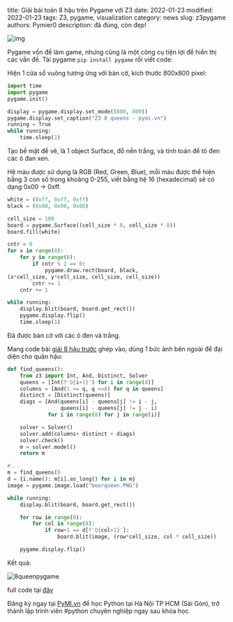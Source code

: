 title: Giải bài toán 8 hậu trên Pygame với Z3
date: 2022-01-23
modified: 2022-01-23
tags: Z3, pygame, visualization
category: news
slug: z3pygame
authors: Pymier0
description: đã đúng, còn đẹp!

![img](https://images.unsplash.com/photo-1596434934651-0cc599e2c7c1?crop=entropy&cs=tinysrgb&fit=max&fm=jpg&ixid=MnwyMzI1MzN8MHwxfHJhbmRvbXx8fHx8fHx8fDE2NDI5MTEwNzg&ixlib=rb-1.2.1&q=80&w=600)

Pygame vốn để làm game, nhưng cũng là một công cụ tiện lợi để hiển thị các vấn đề.
Tải pygame `pip install pygame` rồi viết code:

Hiện 1 cửa sổ vuông tương ứng với bàn cờ, kích thước 800x800 pixel:

```py
import time
import pygame
pygame.init()

display = pygame.display.set_mode((800, 800))
pygame.display.set_caption("Z3 8 queens - pymi.vn")
running = True
while running:
    time.sleep(1)
```

Tạo bề mặt để vẽ, là 1 object Surface, đổ nền trắng, và tính toán để tô đen các ô đan xen.

Hệ màu được sử dụng là RGB (Red, Green, Blue), mỗi màu được thể hiện bằng 3 con số trong khoảng 0-255, viết bằng hệ 16 (hexadecimal) sẽ có dạng 0x00 -> 0xff.

```py
white = (0xff, 0xff, 0xff)
black = (0x00, 0x00, 0x00)

cell_size = 100
board = pygame.Surface((cell_size * 8, cell_size * 8))
board.fill(white)

cntr = 0
for x in range(8):
    for y in range(8):
        if cntr % 2 == 0:
            pygame.draw.rect(board, black,
(x*cell_size, y*cell_size, cell_size, cell_size))
        cntr += 1
    cntr += 1

while running:
    display.blit(board, board.get_rect())
    pygame.display.flip()
    time.sleep(1)
```

Đã được bàn cờ với các ô đen và trắng.

Mang code bài [giải 8 hậu trước]({filename}/z38q.md) ghép vào, dùng 1 bức ảnh bên ngoài để đại diện cho quân hậu:

```py
def find_queens():
    from z3 import Int, And, Distinct, Solver
    queens = [Int(f'Q{i+1}') for i in range(8)]
    columns = [And(1 <= q, q <=8) for q in queens]
    distinct = [Distinct(queens)]
    diags = [And(queens[i] - queens[j] != i - j,
                 queens[i] - queens[j] != j - i)
             for i in range(8) for j in range(i)]

    solver = Solver()
    solver.add(columns+ distinct + diags)
    solver.check()
    m = solver.model()
    return m

#...
m = find_queens()
d = {i.name(): m[i].as_long() for i in m}
image = pygame.image.load("beerqueen.PNG")

while running:
    display.blit(board, board.get_rect())

    for row in range(8):
        for col in range(8):
            if row+1 == d[f'Q{col+1}']:
                board.blit(image, (row*cell_size, col * cell_size))

    pygame.display.flip()
```


Kết quả:

![8queenpygame]({static}/images/z38queenpygame.png)

full code tại [đây]({filename}/z38qgame.py)

Đăng ký ngay tại [PyMI.vn](https://pymi.vn) để học Python tại Hà Nội TP HCM (Sài Gòn),
trở thành lập trình viên #python chuyên nghiệp ngay sau khóa học.
